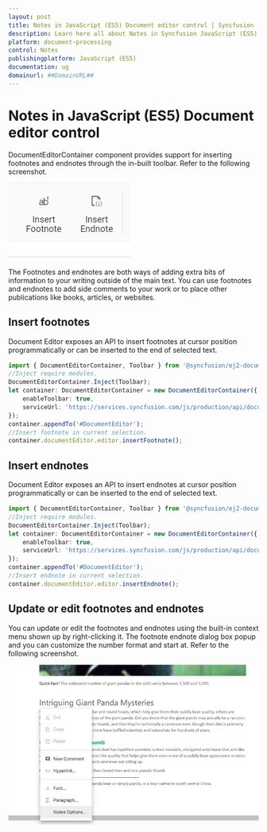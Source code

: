 ```yaml
---
layout: post
title: Notes in JavaScript (ES5) Document editor control | Syncfusion
description: Learn here all about Notes in Syncfusion JavaScript (ES5) Document editor control of Syncfusion Essential JS 2 and more.
platform: document-processing
control: Notes 
publishingplatform: JavaScript (ES5)
documentation: ug
domainurl: ##DomainURL##
---
```


# Notes in JavaScript (ES5) Document editor control

DocumentEditorContainer component provides support for inserting footnotes and endnotes through the in-built toolbar. Refer to the following screenshot.

![Insert footnote endnote](images/note-toolbar.jpg)

The Footnotes and endnotes are both ways of adding extra bits of information to your writing outside of the main text. You can use footnotes and endnotes to add side comments to your work or to place other publications like books, articles, or websites.

## Insert footnotes

Document Editor exposes an API to insert footnotes at cursor position programmatically or can be inserted to the end of selected text.

```ts
import { DocumentEditorContainer, Toolbar } from '@syncfusion/ej2-documenteditor';
//Inject require modules.
DocumentEditorContainer.Inject(Toolbar);
let container: DocumentEditorContainer = new DocumentEditorContainer({
    enableToolbar: true,
    serviceUrl: 'https://services.syncfusion.com/js/production/api/documenteditor/'
});
container.appendTo('#DocumentEditor');
//Insert footnote in current selection.
container.documentEditor.editor.insertFootnote();
```

## Insert endnotes

Document Editor exposes an API to insert endnotes at cursor position programmatically or can be inserted to the end of selected text.

```ts
import { DocumentEditorContainer, Toolbar } from '@syncfusion/ej2-documenteditor';
//Inject require modules.
DocumentEditorContainer.Inject(Toolbar);
let container: DocumentEditorContainer = new DocumentEditorContainer({
    enableToolbar: true,
    serviceUrl: 'https://services.syncfusion.com/js/production/api/documenteditor/'
});
container.appendTo('#DocumentEditor');
//Insert endnote in current selection.
container.documentEditor.editor.insertEndnote();
```

## Update or edit footnotes and endnotes

You can update or edit the footnotes and endnotes using the built-in context menu shown up by right-clicking it. The footnote endnote dialog box popup and you can customize the number format and start at. Refer to the following screenshot.

![Update or edit footnotes and endnotes](images/notes-option.jpg)
